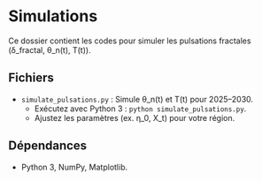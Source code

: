 # Simulations

Ce dossier contient les codes pour simuler les pulsations fractales (δ_fractal, θ_n(t), T(t)).

## Fichiers
- `simulate_pulsations.py` : Simule θ_n(t) et T(t) pour 2025–2030.  
  - Exécutez avec Python 3 : `python simulate_pulsations.py`.  
  - Ajustez les paramètres (ex. η_0, X_t) pour votre région.

## Dépendances
- Python 3, NumPy, Matplotlib.
